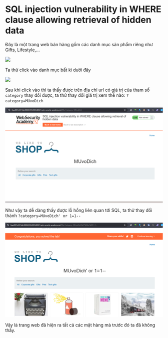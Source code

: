 # SQL injection vulnerability in WHERE clause allowing retrieval of hidden data

Đây là một trang web bán hàng gồm các danh mục sản phẩm riêng như Gifts, Lifestyle,...

![](https://cdn.discordapp.com/attachments/1124588087931043891/1133344086330454106/image.png)

Ta thử click vào danh mục bất kì dưới đây

![](https://cdn.discordapp.com/attachments/1124588087931043891/1133344516280168568/image.png)

Sau khi click vào thì ta thấy được trên địa chỉ url có giá trị của tham số `category` thay đổi được, ta thử thay đổi giá trị xem thế nào:
`?category=MUvoDich`

![](https://github.com/Luwcj/SQLi/blob/main/Portswigger/SQL%20injection%20vulnerability%20in%20WHERE%20clause%20allowing%20retrieval%20of%20hidden%20data/image%201.png?raw=true)

Như vậy ta dễ dàng thấy được lỗ hổng liên quan tới SQL, ta thử thay đổi thành `?category=MUvoDich' or 1=1--`

![](https://github.com/Luwcj/SQLi/blob/main/Portswigger/SQL%20injection%20vulnerability%20in%20WHERE%20clause%20allowing%20retrieval%20of%20hidden%20data/image.png?raw=true)

Vậy là trang web đã hiện ra tất cả các mặt hàng mà trước đó ta đã không thấy.


